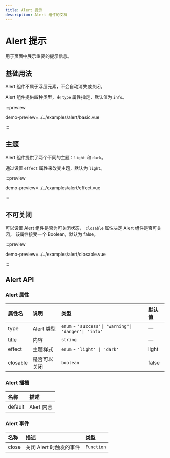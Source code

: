 ```yaml
---
title: Alert 提示
description: Alert 组件的文档
---
```


# Alert 提示

用于页面中展示重要的提示信息。

## 基础用法

Alert 组件不属于浮层元素，不会自动消失或关闭。

Alert 组件提供四种类型，由 `type` 属性指定，默认值为 `info`。

:::preview

demo-preview=../../examples/alert/basic.vue

:::

## 主题

Alert 组件提供了两个不同的主题：`light` 和 `dark`。

通过设置 `effect` 属性来改变主题，默认为 `light`。

:::preview

demo-preview=../../examples/alert/effect.vue

:::

## 不可关闭

可以设置 Alert 组件是否为可关闭状态， `closable` 属性决定 Alert 组件是否可关闭， 该属性接受一个 Boolean，默认为 false。

:::preview

demo-preview=../../examples/alert/closable.vue

:::

## Alert API

### Alert 属性

| 属性名   | 说明         | 类型                                                 | 默认值 |
| :------- | :----------- | :--------------------------------------------------- | :----- |
| type     | Alert 类型   | `enum` - `'success'\| 'warning'\| 'danger'\| 'info'` | —      |
| title    | 内容         | `string`                                             | —      |
| effect   | 主题样式     | `enum` - `'light' \| 'dark'`                         | light  |
| closable | 是否可以关闭 | `boolean`                                            | false  |

### Alert 插槽

| 名称    | 描述       |
| :------ | :--------- |
| default | Alert 内容 |

### Alert 事件

| 名称  | 描述                    | 类型       |
| :---- | :---------------------- | :--------- |
| close | 关闭 Alert 时触发的事件 | `Function` |
